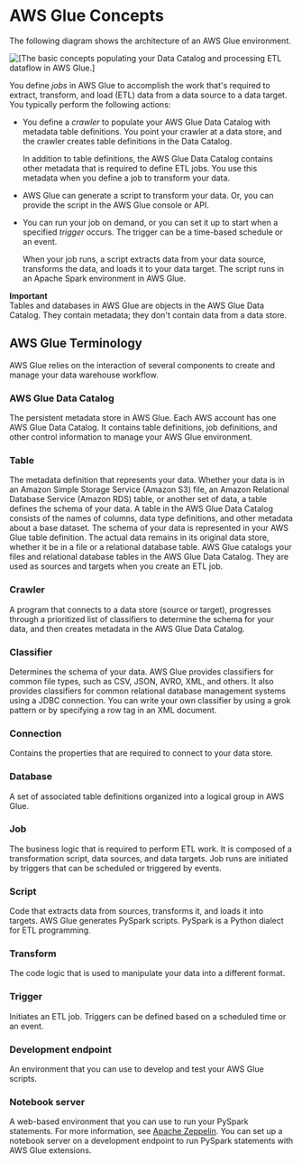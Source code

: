 # AWS Glue Concepts<a name="components-key-concepts"></a>

The following diagram shows the architecture of an AWS Glue environment\.

![\[The basic concepts populating your Data Catalog and processing ETL dataflow in AWS Glue.\]](http://docs.aws.amazon.com/glue/latest/dg/images/HowItWorks-overview.png)

You define *jobs* in AWS Glue to accomplish the work that's required to extract, transform, and load \(ETL\) data from a data source to a data target\. You typically perform the following actions:

+ You define a *crawler* to populate your AWS Glue Data Catalog with metadata table definitions\. You point your crawler at a data store, and the crawler creates table definitions in the Data Catalog\.

  In addition to table definitions, the AWS Glue Data Catalog contains other metadata that is required to define ETL jobs\. You use this metadata when you define a job to transform your data\.

+ AWS Glue can generate a script to transform your data\. Or, you can provide the script in the AWS Glue console or API\.

+ You can run your job on demand, or you can set it up to start when a specified *trigger* occurs\. The trigger can be a time\-based schedule or an event\.

  When your job runs, a script extracts data from your data source, transforms the data, and loads it to your data target\. The script runs in an Apache Spark environment in AWS Glue\.

**Important**  
Tables and databases in AWS Glue are objects in the AWS Glue Data Catalog\. They contain metadata; they don't contain data from a data store\.

## AWS Glue Terminology<a name="components-major"></a>

AWS Glue relies on the interaction of several components to create and manage your data warehouse workflow\.

### AWS Glue Data Catalog<a name="components-data-catalog"></a>

The persistent metadata store in AWS Glue\. Each AWS account has one AWS Glue Data Catalog\. It contains table definitions, job definitions, and other control information to manage your AWS Glue environment\.

### Table<a name="components-table"></a>

The metadata definition that represents your data\. Whether your data is in an Amazon Simple Storage Service \(Amazon S3\) file, an Amazon Relational Database Service \(Amazon RDS\) table, or another set of data, a table defines the schema of your data\. A table in the AWS Glue Data Catalog consists of the names of columns, data type definitions, and other metadata about a base dataset\. The schema of your data is represented in your AWS Glue table definition\. The actual data remains in its original data store, whether it be in a file or a relational database table\. AWS Glue catalogs your files and relational database tables in the AWS Glue Data Catalog\. They are used as sources and targets when you create an ETL job\.

### Crawler<a name="components-crawler"></a>

A program that connects to a data store \(source or target\), progresses through a prioritized list of classifiers to determine the schema for your data, and then creates metadata in the AWS Glue Data Catalog\.

### Classifier<a name="components-classifier"></a>

Determines the schema of your data\. AWS Glue provides classifiers for common file types, such as CSV, JSON, AVRO, XML, and others\. It also provides classifiers for common relational database management systems using a JDBC connection\. You can write your own classifier by using  a grok pattern or by specifying a row tag in an XML document\.

### Connection<a name="components-connection"></a>

Contains the properties that are required to connect to your data store\.

### Database<a name="components-database"></a>

A set of associated table definitions organized into a logical group in AWS Glue\.

### Job<a name="components-job"></a>

The business logic that is required to perform ETL work\. It is composed of a transformation script, data sources, and data targets\. Job runs are initiated by triggers that can be scheduled or triggered by events\.

### Script<a name="components-script"></a>

Code that extracts data from sources, transforms it, and loads it into targets\. AWS Glue generates PySpark scripts\. PySpark is a Python dialect for ETL programming\.

### Transform<a name="components-transform"></a>

The code logic that is used to manipulate your data into a different format\.

### Trigger<a name="components-trigger"></a>

Initiates an ETL job\. Triggers can be defined based on a scheduled time or an event\.

### Development endpoint<a name="components-development-endpoint"></a>

An environment that you can use to develop and test your AWS Glue scripts\.

### Notebook server<a name="components-notebook-server"></a>

A web\-based environment that you can use to run your PySpark statements\. For more information, see [Apache Zeppelin](http://zeppelin.apache.org/)\. You can set up a notebook server on a development endpoint to run PySpark statements with AWS Glue extensions\. 